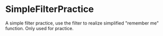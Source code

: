 # SimpleFilterPractice
A simple filter practice, use the filter to realize simplified "remember me" function. Only used for practice.
